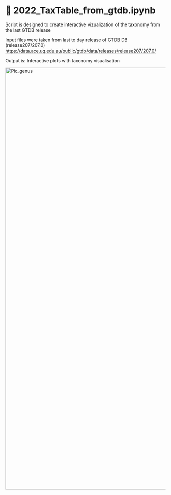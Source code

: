# 🦠 2022_TaxTable_from_gtdb.ipynb
Script is designed to create interactive vizualization of the taxonomy from the last GTDB release

Input files were taken from last to day release of GTDB DB (release207/207.0) 
https://data.ace.uq.edu.au/public/gtdb/data/releases/release207/207.0/

Output is: 
Interactive plots with taxonomy visualisation

<img width="1323" alt="Pic_genus" src="https://user-images.githubusercontent.com/15068419/182830248-4a02d551-ffeb-449e-9b08-d3ac0b3c93db.png">
